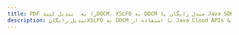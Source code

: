---title: PDF را به  تبدیل کنیدDOCM، XSLFO به DOCM مبدل رایگان یا Java SDKdescription: تبدیل رایگانXSLFO به DOCM با استفاده از Java Cloud APIs & SDK همچنین اسناد PDF را در Cloud ایجاد، ویرایش و رندر کنید.---
